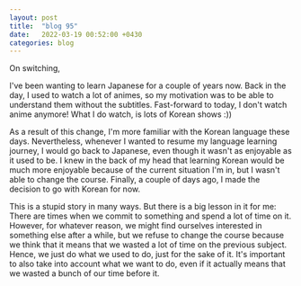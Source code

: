 ```yaml
---
layout: post
title:  "blog 95"
date:   2022-03-19 00:52:00 +0430
categories: blog
---
```


On switching,

I've been wanting to learn Japanese for a couple of years now. Back in the day, I used to watch a lot of animes, so my motivation was to be able to understand them without the subtitles. Fast-forward to today, I don't watch anime anymore! What I do watch, is lots of Korean shows :))

As a result of this change, I'm more familiar with the Korean language these days. Nevertheless, whenever I wanted to resume my language learning journey, I would go back to Japanese, even though it wasn't as enjoyable as it used to be. I knew in the back of my head that learning Korean would be much more enjoyable because of the current situation I'm in, but I wasn't able to change the course. Finally, a couple of days ago, I made the decision to go with Korean for now.

This is a stupid story in many ways. But there is a big lesson in it for me: There are times when we commit to something and spend a lot of time on it. However, for whatever reason, we might find ourselves interested in something else after a while, but we refuse to change the course because we think that it means that we wasted a lot of time on the previous subject. Hence, we just do what we used to do, just for the sake of it. It's important to also take into account what we want to do, even if it actually means that we wasted a bunch of our time before it.
